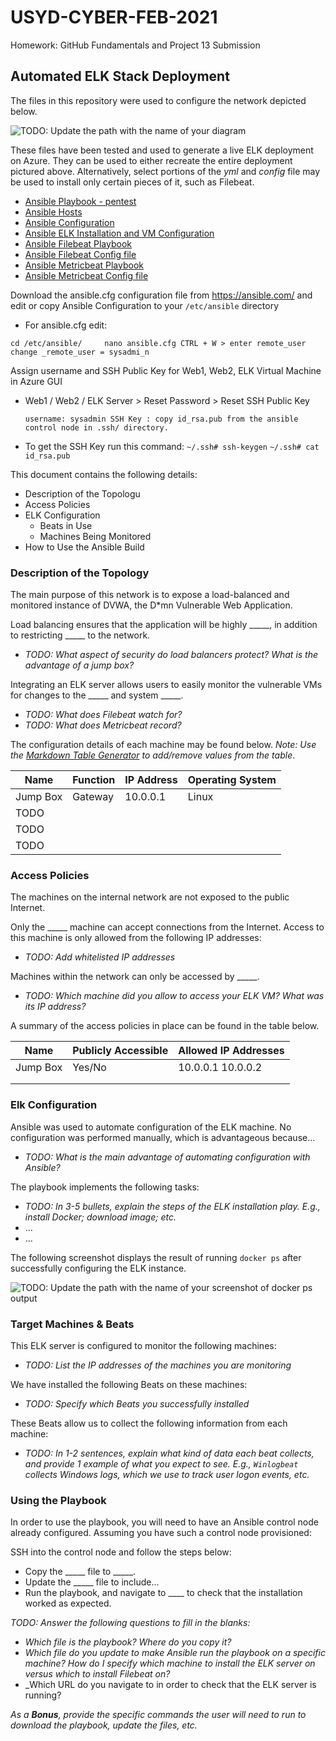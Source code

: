 # USYD-CYBER-FEB-2021
Homework: GitHub Fundamentals and Project 13 Submission
## Automated ELK Stack Deployment

The files in this repository were used to configure the network depicted below.

![TODO: Update the path with the name of your diagram](Images/diagram_filename.png)

These files have been tested and used to generate a live ELK deployment on Azure. They can be used to either recreate the entire deployment pictured above. Alternatively, select portions of the _yml_ and _config_ file may be used to install only certain pieces of it, such as Filebeat.

* [Ansible Playbook - pentest](https://github.com/CoLdFuRy/USYD-CYBER-FEB-2021/blob/main/Ansible/pentest.yml)
* [Ansible Hosts](https://github.com/CoLdFuRy/USYD-CYBER-FEB-2021/blob/main/Ansible/hosts)
* [Ansible Configuration](https://github.com/CoLdFuRy/USYD-CYBER-FEB-2021/blob/main/Ansible/ansible.cfg)
* [Ansible ELK Installation and VM Configuration]()
* [Ansible Filebeat Playbook](https://github.com/CoLdFuRy/USYD-CYBER-FEB-2021/blob/main/Ansible/ELK-Stack/metricbeat-playbook.yml)
* [Ansible Filebeat Config file](https://github.com/CoLdFuRy/USYD-CYBER-FEB-2021/blob/main/Ansible/filebeat-config.yml)
* [Ansible Metricbeat Playbook](https://github.com/CoLdFuRy/USYD-CYBER-FEB-2021/blob/main/Ansible/ELK-Stack/filebeat-playbook.yml)
* [Ansible Metricbeat Config file](https://github.com/CoLdFuRy/USYD-CYBER-FEB-2021/blob/main/Ansible/metricbeat-config.yml)

Download the ansible.cfg configuration file from <https://ansible.com/> and edit or copy Ansible Configuration to your `/etc/ansible` directory

  * For ansible.cfg edit:

   `cd /etc/ansible/	
    nano ansible.cfg
    CTRL + W > enter remote_user
    change _remote_user = sysadmi_n`

Assign username and SSH Public Key for Web1, Web2, ELK Virtual Machine in Azure GUI

  * Web1 / Web2 / ELK Server > Reset Password > Reset SSH Public Key

     `username: sysadmin
      SSH Key : copy id_rsa.pub from the ansible control node in .ssh/ directory.`

  * To get the SSH Key run this command:
       `~/.ssh# ssh-keygen`
       `~/.ssh# cat id_rsa.pub`


This document contains the following details:
- Description of the Topologu
- Access Policies
- ELK Configuration
  - Beats in Use
  - Machines Being Monitored
- How to Use the Ansible Build


### Description of the Topology

The main purpose of this network is to expose a load-balanced and monitored instance of DVWA, the D*mn Vulnerable Web Application.

Load balancing ensures that the application will be highly _____, in addition to restricting _____ to the network.
- _TODO: What aspect of security do load balancers protect? What is the advantage of a jump box?_

Integrating an ELK server allows users to easily monitor the vulnerable VMs for changes to the _____ and system _____.
- _TODO: What does Filebeat watch for?_
- _TODO: What does Metricbeat record?_

The configuration details of each machine may be found below.
_Note: Use the [Markdown Table Generator](http://www.tablesgenerator.com/markdown_tables) to add/remove values from the table_.

| Name     | Function | IP Address | Operating System |
|----------|----------|------------|------------------|
| Jump Box | Gateway  | 10.0.0.1   | Linux            |
| TODO     |          |            |                  |
| TODO     |          |            |                  |
| TODO     |          |            |                  |

### Access Policies

The machines on the internal network are not exposed to the public Internet. 

Only the _____ machine can accept connections from the Internet. Access to this machine is only allowed from the following IP addresses:
- _TODO: Add whitelisted IP addresses_

Machines within the network can only be accessed by _____.
- _TODO: Which machine did you allow to access your ELK VM? What was its IP address?_

A summary of the access policies in place can be found in the table below.

| Name     | Publicly Accessible | Allowed IP Addresses |
|----------|---------------------|----------------------|
| Jump Box | Yes/No              | 10.0.0.1 10.0.0.2    |
|          |                     |                      |
|          |                     |                      |

### Elk Configuration

Ansible was used to automate configuration of the ELK machine. No configuration was performed manually, which is advantageous because...
- _TODO: What is the main advantage of automating configuration with Ansible?_

The playbook implements the following tasks:
- _TODO: In 3-5 bullets, explain the steps of the ELK installation play. E.g., install Docker; download image; etc._
- ...
- ...

The following screenshot displays the result of running `docker ps` after successfully configuring the ELK instance.

![TODO: Update the path with the name of your screenshot of docker ps output](Images/docker_ps_output.png)

### Target Machines & Beats
This ELK server is configured to monitor the following machines:
- _TODO: List the IP addresses of the machines you are monitoring_

We have installed the following Beats on these machines:
- _TODO: Specify which Beats you successfully installed_

These Beats allow us to collect the following information from each machine:
- _TODO: In 1-2 sentences, explain what kind of data each beat collects, and provide 1 example of what you expect to see. E.g., `Winlogbeat` collects Windows logs, which we use to track user logon events, etc._

### Using the Playbook
In order to use the playbook, you will need to have an Ansible control node already configured. Assuming you have such a control node provisioned: 

SSH into the control node and follow the steps below:
- Copy the _____ file to _____.
- Update the _____ file to include...
- Run the playbook, and navigate to ____ to check that the installation worked as expected.

_TODO: Answer the following questions to fill in the blanks:_
- _Which file is the playbook? Where do you copy it?_
- _Which file do you update to make Ansible run the playbook on a specific machine? How do I specify which machine to install the ELK server on versus which to install Filebeat on?_
- _Which URL do you navigate to in order to check that the ELK server is running?

_As a **Bonus**, provide the specific commands the user will need to run to download the playbook, update the files, etc._
